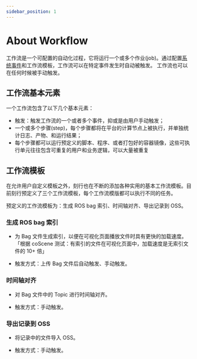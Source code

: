 ```yaml
---
sidebar_position: 1
---
```


# About Workflow

工作流是一个可配置的自动化过程，它将运行一个或多个作业(job)。通过配置[系统事件](../../3-concepts/1-data-models.md#系统事件)和工作流模板，工作流可以在特定事件发生时自动被触发。
工作流也可以在任何时候被手动触发。

## 工作流基本元素

一个工作流包含了以下几个基本元素：

- 触发：触发工作流的一个或者多个事件，抑或是由用户手动触发；
- 一个或多个步骤(step)，每个步骤都将在平台的计算节点上被执行，并单独统计日志、产物、和运行结果；
- 每个步骤都可以运行预定义的脚本、程序、或者打包好的容器镜像，这些可执行单元往往包含可重复的用户和业务逻辑，可以大量被重复

## 工作流模板

在允许用户自定义模板之外，刻行也在不断的添加各种实用的基本工作流模板。目前刻行预定义了三个工作流模板，每个工作流模版都可以执行不同的任务。

预定义的工作流模板为：生成 ROS bag 索引、时间轴对齐、导出记录到 OSS。

### 生成 ROS bag 索引

- 为 Bag 文件生成索引，以便在可视化页面播放文件时具有更快的加载速度。「根据 coScene 测试：有索引的文件在可视化页面中，加载速度是无索引文件的 10+ 倍」

- 触发方式：上传 Bag 文件后自动触发、手动触发。

### 时间轴对齐

- 对 Bag 文件中的 Topic 进行时间轴对齐。

- 触发方式：手动触发。

### 导出记录到 OSS

- 将记录中的文件导入 OSS。

- 触发方式：手动触发。
